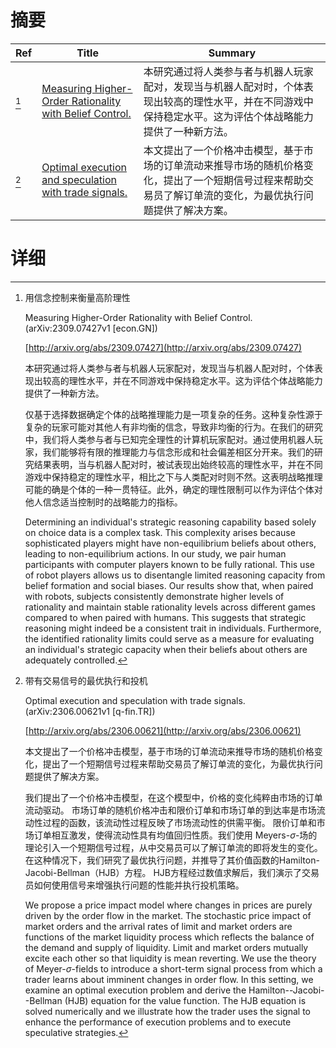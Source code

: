 # 摘要

| Ref | Title | Summary |
| --- | --- | --- |
| [^1] | [Measuring Higher-Order Rationality with Belief Control.](http://arxiv.org/abs/2309.07427) | 本研究通过将人类参与者与机器人玩家配对，发现当与机器人配对时，个体表现出较高的理性水平，并在不同游戏中保持稳定水平。这为评估个体战略能力提供了一种新方法。 |
| [^2] | [Optimal execution and speculation with trade signals.](http://arxiv.org/abs/2306.00621) | 本文提出了一个价格冲击模型，基于市场的订单流动来推导市场的随机价格变化，提出了一个短期信号过程来帮助交易员了解订单流的变化，为最优执行问题提供了解决方案。 |

# 详细

[^1]: 用信念控制来衡量高阶理性

    Measuring Higher-Order Rationality with Belief Control. (arXiv:2309.07427v1 [econ.GN])

    [http://arxiv.org/abs/2309.07427](http://arxiv.org/abs/2309.07427)

    本研究通过将人类参与者与机器人玩家配对，发现当与机器人配对时，个体表现出较高的理性水平，并在不同游戏中保持稳定水平。这为评估个体战略能力提供了一种新方法。

    

    仅基于选择数据确定个体的战略推理能力是一项复杂的任务。这种复杂性源于复杂的玩家可能对其他人有非均衡的信念，导致非均衡的行为。在我们的研究中，我们将人类参与者与已知完全理性的计算机玩家配对。通过使用机器人玩家，我们能够将有限的推理能力与信念形成和社会偏差相区分开来。我们的研究结果表明，当与机器人配对时，被试表现出始终较高的理性水平，并在不同游戏中保持稳定的理性水平，相比之下与人类配对时则不然。这表明战略推理可能的确是个体的一种一贯特征。此外，确定的理性限制可以作为评估个体对他人信念适当控制时的战略能力的指标。

    Determining an individual's strategic reasoning capability based solely on choice data is a complex task. This complexity arises because sophisticated players might have non-equilibrium beliefs about others, leading to non-equilibrium actions. In our study, we pair human participants with computer players known to be fully rational. This use of robot players allows us to disentangle limited reasoning capacity from belief formation and social biases. Our results show that, when paired with robots, subjects consistently demonstrate higher levels of rationality and maintain stable rationality levels across different games compared to when paired with humans. This suggests that strategic reasoning might indeed be a consistent trait in individuals. Furthermore, the identified rationality limits could serve as a measure for evaluating an individual's strategic capacity when their beliefs about others are adequately controlled.
    
[^2]: 带有交易信号的最优执行和投机

    Optimal execution and speculation with trade signals. (arXiv:2306.00621v1 [q-fin.TR])

    [http://arxiv.org/abs/2306.00621](http://arxiv.org/abs/2306.00621)

    本文提出了一个价格冲击模型，基于市场的订单流动来推导市场的随机价格变化，提出了一个短期信号过程来帮助交易员了解订单流的变化，为最优执行问题提供了解决方案。

    

    我们提出了一个价格冲击模型，在这个模型中，价格的变化纯粹由市场的订单流动驱动。 市场订单的随机价格冲击和限价订单和市场订单的到达率是市场流动性过程的函数，该流动性过程反映了市场流动性的供需平衡。 限价订单和市场订单相互激发，使得流动性具有均值回归性质。我们使用 Meyers-$\sigma$-场的理论引入一个短期信号过程，从中交易员可以了解订单流的即将发生的变化。在这种情况下，我们研究了最优执行问题，并推导了其价值函数的Hamilton-Jacobi-Bellman（HJB）方程。 HJB方程经过数值求解后，我们演示了交易员如何使用信号来增强执行问题的性能并执行投机策略。

    We propose a price impact model where changes in prices are purely driven by the order flow in the market. The stochastic price impact of market orders and the arrival rates of limit and market orders are functions of the market liquidity process which reflects the balance of the demand and supply of liquidity. Limit and market orders mutually excite each other so that liquidity is mean reverting. We use the theory of Meyer-$\sigma$-fields to introduce a short-term signal process from which a trader learns about imminent changes in order flow. In this setting, we examine an optimal execution problem and derive the Hamilton--Jacobi--Bellman (HJB) equation for the value function. The HJB equation is solved numerically and we illustrate how the trader uses the signal to enhance the performance of execution problems and to execute speculative strategies.
    

